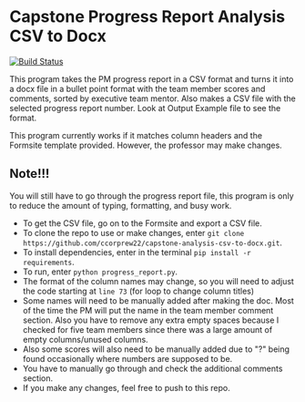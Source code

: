 # Capstone Progress Report Analysis CSV to Docx
[![Build Status](https://app.travis-ci.com/ccorprew22/capstone-analysis-csv-to-docx.svg?branch=main)](https://app.travis-ci.com/ccorprew22/capstone-analysis-csv-to-docx)

This program takes the PM progress report in a CSV format and turns it into a docx file in a bullet point format with the team member scores and comments, sorted by executive team mentor. Also makes a CSV file with the selected progress report number. Look at Output Example file to see the format.

This program currently works if it matches column headers and the Formsite template provided. However, the professor may make changes.

## Note!!!
You will still have to go through the progress report file, this program is only to reduce the amount of typing, formatting, and busy work.

+ To get the CSV file, go on to the Formsite and export a CSV file.
+ To clone the repo to use or make changes, enter `git clone https://github.com/ccorprew22/capstone-analysis-csv-to-docx.git`.
+ To install dependencies, enter in the terminal `pip install -r requirements`.
+ To run, enter `python progress_report.py`.
+ The format of the column names may change, so you will need to adjust the code starting at `line 73` (for loop to change column titles)
+ Some names will need to be manually added after making the doc. Most of the time the PM will put the name in the team member comment section. Also you have to remove any extra empty spaces because I checked for five team members since there was a large amount of empty columns/unused columns.
+ Also some scores will also need to be manually added due to "?" being found occasionally where numbers are supposed to be.
+ You have to manually go through and check the additional comments section.
+ If you make any changes, feel free to push to this repo.
